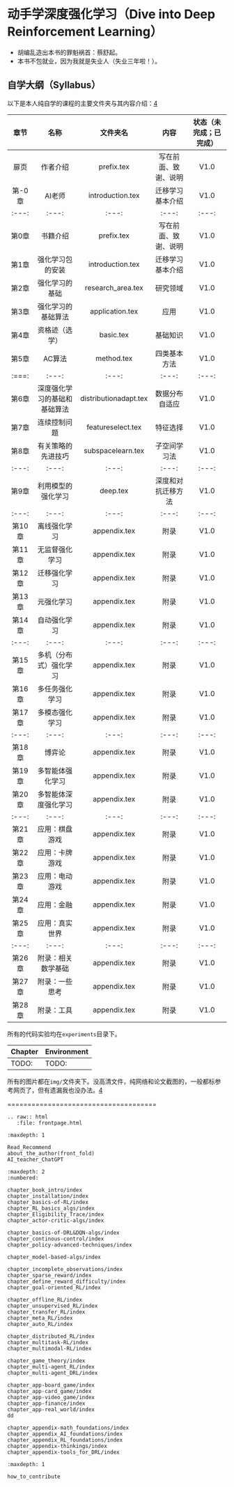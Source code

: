 

<!--
 * @version:
 * @Author:  StevenJokess（蔡舒起） https://github.com/StevenJokess
 * @Date: 2023-02-26 16:55:09
 * @LastEditors:  StevenJokess（蔡舒起） https://github.com/StevenJokess
 * @LastEditTime: 2023-06-22 14:41:08
 * @Description:
 * @Help me: make friends by a867907127@gmail.com and help me get some “foreign” things or service I need in life; 如有帮助，请赞助，失业3年了。![支付宝收款码](https://github.com/StevenJokess/d2rl/blob/master/img/%E6%94%B6.jpg)
 * @TODO::
 * @Reference:
-->
# 动手学深度强化学习（Dive into Deep Reinforcement Learning）

- 胡编乱造出本书的罪魁祸首：蔡舒起。
- 本书不包就业，因为我就是失业人（失业三年啦！）。

## 自学大纲（Syllabus）

以下是本人纯自学的课程的主要文件夹与其内容介绍：[4]

| 章节 | 名称 | 文件夹名 | 内容 | 状态（未完成；已完成） |
| :---: | :---: | :---: | :---: | :---: |
| 扉页 | 作者介绍 | prefix.tex | 写在前面、致谢、说明 | V1.0 |
| 第-0章 | AI老师 | introduction.tex | 迁移学习基本介绍 | V1.0 |
| :---: | :---: | :---: | :---: | :---: |
| 第0章 | 书籍介绍 | prefix.tex | 写在前面、致谢、说明 | V1.0 |
| 第1章 | 强化学习包的安装| introduction.tex | 迁移学习基本介绍 | V1.0 |
| 第2章 | 强化学习的基础 | research\_area.tex | 研究领域 | V1.0 |
| 第3章 | 强化学习的基础算法 | application.tex | 应用 | V1.0 |
| 第4章 | 资格迹（选学） | basic.tex | 基础知识 | V1.0 |
| 第5章 | AC算法 | method.tex | 四类基本方法 | V1.0 |
| :===: | :---: | :---: | :---: | :---: |
| 第6章 | 深度强化学习的基础和基础算法 | distributionadapt.tex | 数据分布自适应 | V1.0 |
| 第7章 | 连续控制问题 | featureselect.tex | 特征选择 | V1.0 |
| 第8章 | 有关策略的先进技巧 | subspacelearn.tex | 子空间学习法 | V1.0 |
| :---: | :---: | :---: | :---: | :---: |
| 第9章 | 利用模型的强化学习 | deep.tex | 深度和对抗迁移方法 | V1.0 |
| :---: | :---: | :---: | :---: | :---: |
| 第10章 | 离线强化学习 | appendix.tex | 附录 | V1.0 |
| 第11章 | 无监督强化学习 | appendix.tex | 附录 | V1.0 |
| 第12章 | 迁移强化学习 | appendix.tex | 附录 | V1.0 |
| 第13章 | 元强化学习 | appendix.tex | 附录 | V1.0 |
| 第14章 | 自动强化学习 | appendix.tex | 附录 | V1.0 |
| :---: | :---: | :---: | :---: | :---: |
| 第15章 | 多机（分布式）强化学习 | appendix.tex | 附录 | V1.0 |
| 第16章 | 多任务强化学习 | appendix.tex | 附录 | V1.0 |
| 第17章 | 多模态强化学习 | appendix.tex | 附录 | V1.0 |
| :---: | :---: | :---: | :---: | :---: |
| 第18章 | 博弈论 | appendix.tex | 附录 | V1.0 |
| 第19章 | 多智能体强化学习 | appendix.tex | 附录 | V1.0 |
| 第20章 | 多智能体深度强化学习 | appendix.tex | 附录 | V1.0 |
| :---: | :---: | :---: | :---: | :---: |
| 第21章 | 应用：棋盘游戏 | appendix.tex | 附录 | V1.0 |
| 第22章 | 应用：卡牌游戏 | appendix.tex | 附录 | V1.0 |
| 第23章 | 应用：电动游戏 | appendix.tex | 附录 | V1.0 |
| 第24章 | 应用：金融 | appendix.tex | 附录 | V1.0 |
| 第25章 | 应用：真实世界 | appendix.tex | 附录 | V1.0 |
| :---: | :---: | :---: | :---: | :---: |
| 第26章 | 附录：相关数学基础 | appendix.tex | 附录 | V1.0 |
| 第27章 | 附录：一些思考 | appendix.tex | 附录 | V1.0 |
| 第28章 | 附录：工具 | appendix.tex | 附录 | V1.0 |


所有的代码实验均在`experiments`目录下。

| Chapter | Environment |
| ------  | ----------- |
| TODO:   |   TODO:    |



所有的图片都在`img/`文件夹下。没高清文件，纯网络和论文截图的，一般都标参考网页了，但有遗漏我也没办法。[4]


=====================================

```eval_rst
.. raw:: html
   :file: frontpage.html
```

```toc
:maxdepth: 1

Read_Recommend
about_the_author(front_fold)
AI_teacher_ChatGPT
```


```toc
:maxdepth: 2
:numbered:

chapter_book_intro/index
chapter_installation/index
chapter_basics-of-RL/index
chapter_RL_basics_algs/index
chapter_Eligibility_Trace/index
chapter_actor-critic-algs/index

chapter_basics-of-DRL&DQN-algs/index
chapter_continous-control/index
chapter_policy-advanced-techniques/index

chapter_model-based-algs/index

chapter_incomplete_observations/index
chapter_sparse_reward/index
chapter_define_reward_difficulty/index
chapter_goal-oriented_RL/index

chapter_offline_RL/index
chapter_unsupervised_RL/index
chapter_transfer_RL/index
chapter_meta_RL/index
chapter_auto_RL/index

chapter_distributed_RL/index
chapter_multitask-RL/index
chapter_multimodal-RL/index

chapter_game_theory/index
chapter_multi-agent_RL/index
chapter_multi-agent_DRL/index

chapter_app-board_game/index
chapter_app-card_game/index
chapter_app-video_game/index
chapter_app-finance/index
chapter_app-real_world/index
dd

chapter_appendix-math_foundations/index
chapter_appendix_AI_foundations/index
chapter_appendix_RL_foundations/index
chapter_appendix-thinkings/index
chapter_appendix-tools_for_DRL/index
```

```toc
:maxdepth: 1

how_to_contribute
```






[1]: https://github.com/d2l-ai/d2l-en/edit/master/chapter_reinforcement-learning/index.md
[2]: https://github.com/d2l-ai/d2l-en/edit/master/index.md
[3]: https://github.com/openmlsys/openmlsys-zh/blob/main/index.md
[4]: https://raw.githubusercontent.com/jindongwang/transferlearning-tutorial/master/README.md
